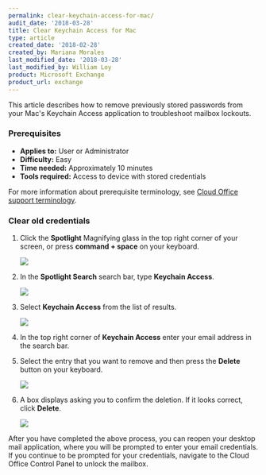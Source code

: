 ```yaml
---
permalink: clear-keychain-access-for-mac/
audit_date: '2018-03-28'
title: Clear Keychain Access for Mac
type: article
created_date: '2018-02-28'
created_by: Mariana Morales
last_modified_date: '2018-03-28'
last_modified_by: William Loy
product: Microsoft Exchange
product_url: exchange
---
```


This article describes how to remove previously stored passwords from your Mac's Keychain Access application to troubleshoot mailbox lockouts.


### Prerequisites

- **Applies to:** User or Administrator
- **Difficulty:** Easy
- **Time needed:** Approximately 10 minutes
- **Tools required:** Access to device with stored credentials

For more information about prerequisite terminology, see [Cloud Office support terminology](/how-to/cloud-office-support-terminology).

### Clear old credentials

1. Click the **Spotlight** Magnifying glass in the top right corner of your screen, or press **command + space** on your keyboard.

   <img src="{% asset_path exchange/clear-keychain-access/mag_glass.png %}"/>

2. In the **Spotlight Search** search bar, type **Keychain Access**.

   <img src="{% asset_path exchange/clear-keychain-access/spotlight_search.png %}"/>

3. Select **Keychain Access** from the list of results.

   <img src="{% asset_path exchange/clear-keychain-access/keychain_access_result.png %}"/>

4. In the top right corner of **Keychain Access** enter your email address in the search bar.
5. Select the entry that you want to remove and then press the **Delete** button on your keyboard.

   <img src="{% asset_path exchange/clear-keychain-access/search_email.png %}"/>

6. A box displays asking you to confirm the deletion. If it looks correct, click **Delete**.

   <img src="{% asset_path exchange/clear-keychain-access/delete_keychain.png %}"/>


After you have completed the above process, you can reopen your desktop mail application, where you will be prompted to enter your email credentials. If you continue to be prompted for your credentials, navigate to the Cloud Office Control Panel to unlock the mailbox.
